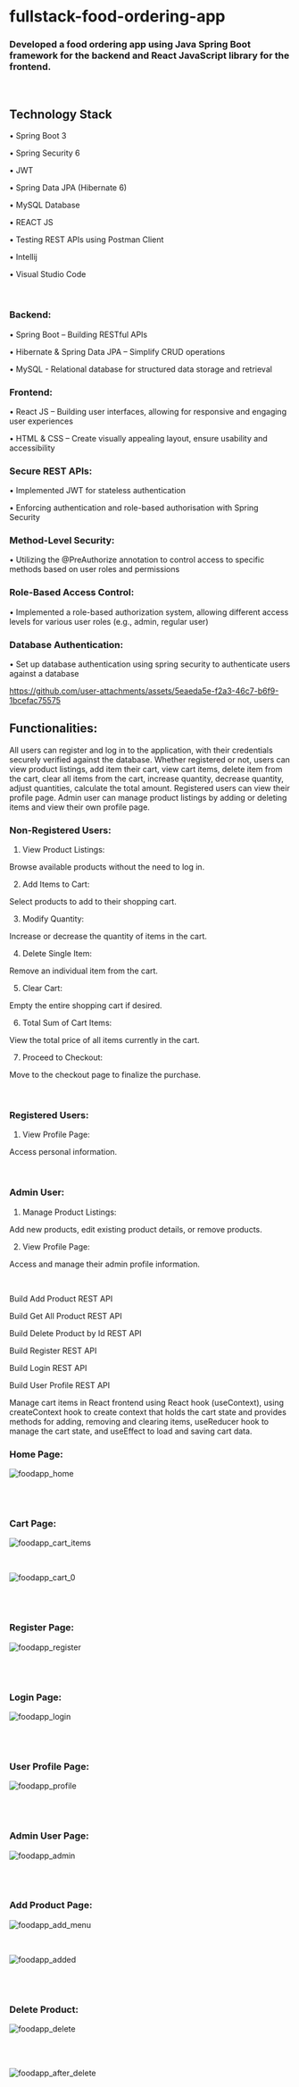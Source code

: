 # fullstack-food-ordering-app

### Developed a food ordering app using Java Spring Boot framework for the backend and React JavaScript library for the frontend.

<br/>

## Technology Stack
•	Spring Boot 3

•	Spring Security 6

•	JWT

•	Spring Data JPA (Hibernate 6)

•	MySQL Database

•	REACT JS

•	Testing REST APIs using Postman Client

•	Intellij 

•	Visual Studio Code

<br/>

### Backend:
•	Spring Boot – Building RESTful APIs

•	Hibernate & Spring Data JPA – Simplify CRUD operations

•	MySQL - Relational database for structured data storage and retrieval

### Frontend:
•	React JS – Building user interfaces, allowing for responsive and engaging user experiences

•	HTML & CSS – Create visually appealing layout, ensure usability and accessibility

### Secure REST APIs:
•	Implemented JWT for stateless authentication

•	Enforcing authentication and role-based authorisation with Spring Security

### Method-Level Security: 
•	Utilizing the @PreAuthorize annotation to control access to specific methods based on user roles and permissions

### Role-Based Access Control:
•	Implemented a role-based authorization system, allowing different access levels for various user roles (e.g., admin, regular user)

### Database Authentication:
•	Set up database authentication using spring security to authenticate users against a database



https://github.com/user-attachments/assets/5eaeda5e-f2a3-46c7-b6f9-1bcefac75575

## Functionalities:

All users can register and log in to the application, with their credentials securely verified against the database. Whether registered or not, users can view product listings, add item their cart, view cart items, delete item from the cart, clear all items from the cart, increase quantity, decrease quantity, adjust quantities, calculate the total amount.
Registered users can view their profile page.
Admin user can manage product listings by adding or deleting items and view their own profile page.

### Non-Registered Users:

1. View Product Listings:

Browse available products without the need to log in.

2. Add Items to Cart:

Select products to add to their shopping cart.

3. Modify Quantity:

Increase or decrease the quantity of items in the cart.

4. Delete Single Item:

Remove an individual item from the cart.

5. Clear Cart:

Empty the entire shopping cart if desired.

6. Total Sum of Cart Items:

View the total price of all items currently in the cart.

7. Proceed to Checkout:

Move to the checkout page to finalize the purchase.

<br/>

### Registered Users:

1. View Profile Page:

Access personal information.

<br/>

### Admin User:

1. Manage Product Listings:

Add new products, edit existing product details, or remove products.

2. View Profile Page:

Access and manage their admin profile information.

<br/>


Build Add Product REST API

Build Get All Product REST API

Build Delete Product by Id REST API

Build Register REST API

Build Login REST API

Build User Profile REST API

Manage cart items in React frontend using React hook (useContext), using createContext hook to create context that holds the cart state and provides methods for adding, removing and clearing items, useReducer hook to manage the cart state, and useEffect to load and saving cart data.


### Home Page:

![foodapp_home](https://github.com/user-attachments/assets/7712ec9b-9535-49dd-b772-bf1c20e37d81)

<br/>

<br/>

### Cart Page:

![foodapp_cart_items](https://github.com/user-attachments/assets/d0f5e832-28c5-467f-980c-f9f4ec4158b9)

<br/>

![foodapp_cart_0](https://github.com/user-attachments/assets/12884c25-76a3-4f5f-9ea9-59916b87b829)

<br/>

<br/>

### Register Page:

![foodapp_register](https://github.com/user-attachments/assets/ad845996-0cda-4f93-b306-c1563856f28f)

<br/>

<br/>

### Login Page:

![foodapp_login](https://github.com/user-attachments/assets/eca601ad-0a04-4072-b724-ffb6c79c669b)

<br/>

<br/>

### User Profile Page: 

![foodapp_profile](https://github.com/user-attachments/assets/69aabce4-a8cf-47ea-933c-69ccb10cbcad)

<br/>

<br/>

### Admin User Page:

![foodapp_admin](https://github.com/user-attachments/assets/9b76ada3-767a-457d-84ea-3b1233947f1e)

<br/>

<br/>

### Add Product Page:

![foodapp_add_menu](https://github.com/user-attachments/assets/73244f94-d717-4a44-aa31-af94c8e4b382)

<br/>

![foodapp_added](https://github.com/user-attachments/assets/9ce79486-a8b8-46f9-830b-86e0f872b885)

<br/>

<br/>

### Delete Product:

![foodapp_delete](https://github.com/user-attachments/assets/53880ac2-8300-44b0-a11c-77005922a8d5)

<br/>

<br/>

![foodapp_after_delete](https://github.com/user-attachments/assets/64eaddbf-9fa7-4035-9af9-73c8dc77d299)
